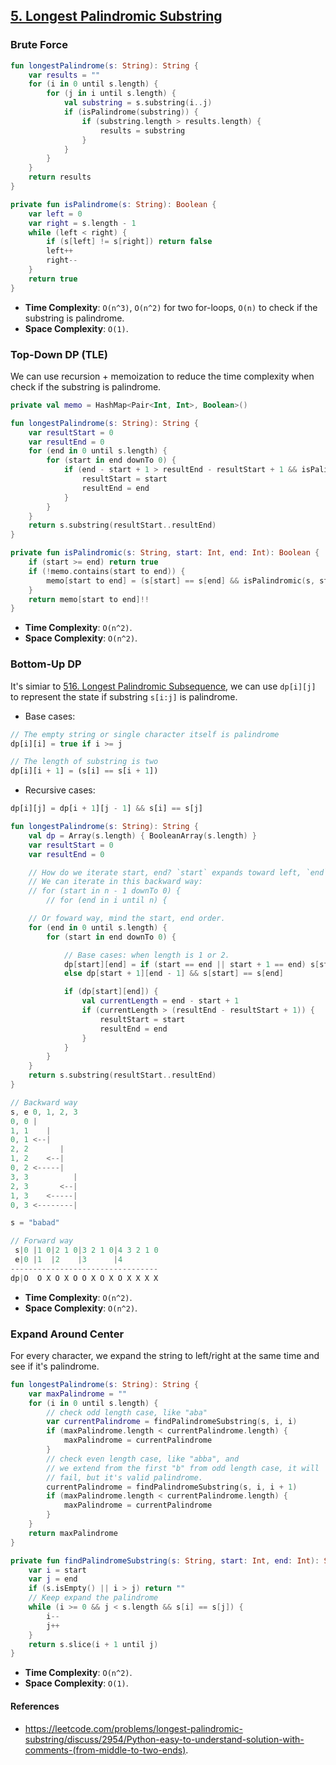 
## [5. Longest Palindromic Substring](https://leetcode.com/problems/longest-palindromic-substring/)

### Brute Force
```kotlin
fun longestPalindrome(s: String): String {
    var results = ""
    for (i in 0 until s.length) {
        for (j in i until s.length) {
            val substring = s.substring(i..j)
            if (isPalindrome(substring)) {
                if (substring.length > results.length) {
                    results = substring
                }
            }
        }
    }
    return results
}

private fun isPalindrome(s: String): Boolean {
    var left = 0
    var right = s.length - 1
    while (left < right) {
        if (s[left] != s[right]) return false
        left++
        right--
    }
    return true
}
```

* **Time Complexity**: `O(n^3)`, `O(n^2)` for two for-loops, `O(n)` to check if the substring is palindrome.
* **Space Complexity**: `O(1)`.

### Top-Down DP (TLE)
We can use recursion + memoization to reduce the time complexity when check if the substring is palindrome.

```kotlin
private val memo = HashMap<Pair<Int, Int>, Boolean>()

fun longestPalindrome(s: String): String {
    var resultStart = 0
    var resultEnd = 0
    for (end in 0 until s.length) {
        for (start in end downTo 0) {
            if (end - start + 1 > resultEnd - resultStart + 1 && isPalindromic(s, start, end)) {
                resultStart = start
                resultEnd = end
            }
        }
    }
    return s.substring(resultStart..resultEnd)
}

private fun isPalindromic(s: String, start: Int, end: Int): Boolean {
    if (start >= end) return true
    if (!memo.contains(start to end)) {
        memo[start to end] = (s[start] == s[end] && isPalindromic(s, start + 1, end - 1))
    }
    return memo[start to end]!!
}
```

* **Time Complexity**: `O(n^2)`.
* **Space Complexity**: `O(n^2)`.

### Bottom-Up DP
It's simiar to [516. Longest Palindromic Subsequence](../leetcode/516.longest-palindromic-subsequence.md), we can use `dp[i][j]` to represent the state if substring `s[i:j]` is palindrome.

* Base cases:
```js
// The empty string or single character itself is palindrome
dp[i][i] = true if i >= j

// The length of substring is two
dp[i][i + 1] = (s[i] == s[i + 1])
```

* Recursive cases:
```js
dp[i][j] = dp[i + 1][j - 1] && s[i] == s[j]
```

```kotlin
fun longestPalindrome(s: String): String {
    val dp = Array(s.length) { BooleanArray(s.length) }
    var resultStart = 0
    var resultEnd = 0

    // How do we iterate start, end? `start` expands toward left, `end` expends toward right. (Same as 516. Longest Palindromic Subsequence)
    // We can iterate in this backward way:
    // for (start in n - 1 downTo 0) {
        // for (end in i until n) {

    // Or foward way, mind the start, end order.
    for (end in 0 until s.length) {
        for (start in end downTo 0) {

            // Base cases: when length is 1 or 2.
            dp[start][end] = if (start == end || start + 1 == end) s[start] == s[end]
            else dp[start + 1][end - 1] && s[start] == s[end]

            if (dp[start][end]) {
                val currentLength = end - start + 1
                if (currentLength > (resultEnd - resultStart + 1)) {
                    resultStart = start
                    resultEnd = end
                }
            }
        }
    }
    return s.substring(resultStart..resultEnd)
}
```

```js
// Backward way
s, e 0, 1, 2, 3
0, 0 |
1, 1    |
0, 1 <--|
2, 2       |
1, 2    <--|
0, 2 <-----|
3, 3          |
2, 3       <--|
1, 3    <-----|
0, 3 <--------|

s = "babad"

// Forward way
 s|0 |1 0|2 1 0|3 2 1 0|4 3 2 1 0
 e|0 |1  |2    |3      |4
---------------------------------
dp|O  O X O X O O X O X O X X X X

```
* **Time Complexity**: `O(n^2)`.
* **Space Complexity**: `O(n^2)`.

### Expand Around Center
For every character, we expand the string to left/right at the same time and see if it's palindrome.

```kotlin
fun longestPalindrome(s: String): String {
    var maxPalindrome = ""
    for (i in 0 until s.length) {
        // check odd length case, like "aba"
        var currentPalindrome = findPalindromeSubstring(s, i, i)
        if (maxPalindrome.length < currentPalindrome.length) {
            maxPalindrome = currentPalindrome
        }
        // check even length case, like "abba", and 
        // we extend from the first "b" from odd length case, it will
        // fail, but it's valid palindrome.
        currentPalindrome = findPalindromeSubstring(s, i, i + 1)
        if (maxPalindrome.length < currentPalindrome.length) {
            maxPalindrome = currentPalindrome
        }
    }
    return maxPalindrome
}

private fun findPalindromeSubstring(s: String, start: Int, end: Int): String {
    var i = start
    var j = end
    if (s.isEmpty() || i > j) return ""
    // Keep expand the palindrome
    while (i >= 0 && j < s.length && s[i] == s[j]) {
        i--
        j++
    }
    return s.slice(i + 1 until j)
}
```

* **Time Complexity**: `O(n^2)`.
* **Space Complexity**: `O(1)`.

#### References
* https://leetcode.com/problems/longest-palindromic-substring/discuss/2954/Python-easy-to-understand-solution-with-comments-(from-middle-to-two-ends).